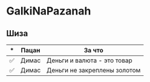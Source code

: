 # GalkiNaPazanah

## Шиза

| * | Пацан | За что |
| - | - | - |
| ✅ | Димас | Деньги и валюта - это товар |
| ✅ | Димас | Деньги не закреплены золотом |

